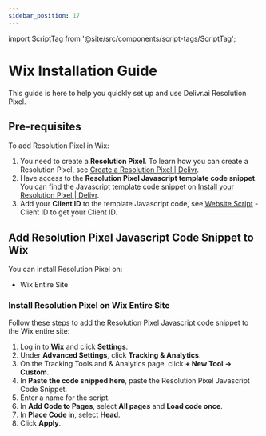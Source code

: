 ```yaml
---
sidebar_position: 17
---
```

import ScriptTag from '@site/src/components/script-tags/ScriptTag';

# Wix Installation Guide

This guide is here to help you quickly set up and use Delivr.ai Resolution Pixel.

## Pre-requisites

To add Resolution Pixel in Wix:

1. You need to create a **Resolution Pixel**. To learn how you can create a Resolution Pixel, see [Create a Resolution Pixel | Delivr](https://docs.delivr.ai/docs/resolution-pixel/create-a-pixel).
2. Have access to the **Resolution Pixel Javascript template code snippet**. You can find the Javascript template code snippet on [Install your Resolution Pixel | Delivr](https://docs.delivr.ai/docs/resolution-pixel/install-pixel#javascript-example).
3. Add your **Client ID** to the template Javascript code, see [Website Script](https://app.cdpresolution.com/administration/website-script) - Client ID to get your Client ID.

## Add Resolution Pixel Javascript Code Snippet to Wix

You can install Resolution Pixel on:
* Wix Entire Site

### Install Resolution Pixel on Wix Entire Site

Follow these steps to add the Resolution Pixel Javascript code snippet to the Wix entire site:

1. Log in to **Wix** and click **Settings**.
2. Under **Advanced Settings**, click **Tracking & Analytics**.
3. On the Tracking Tools and & Analytics page, click **+ New Tool → Custom**.
4. In **Paste the code snipped here**, paste the Resolution Pixel Javascript Code Snippet.
5. Enter a name for the script.
6. In **Add Code to Pages**, select **All pages** and **Load code once**.
7. In **Place Code in**, select **Head**.
8. Click **Apply**.